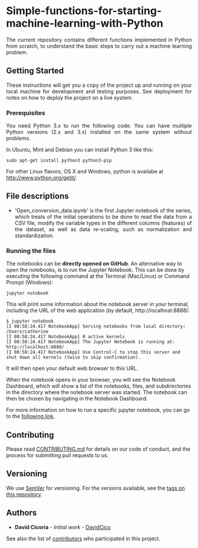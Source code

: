 # Simple-functions-for-starting-machine-learning-with-Python
<p align="justify">The current repository contains different functions implemented in Python from scratch, to understand the basic steps to carry out a machine learning problem.</p>

## Getting Started

<p align="justify">These instructions will get you a copy of the project up and running on your local machine for development and testing purposes. See deployment for notes on how to deploy the project on a live system.</p>

### Prerequisites

<p align="justify">You need Python 3.x to run the following code.  You can have multiple Python versions (2.x and 3.x) installed on the same system without problems.</p>

In Ubuntu, Mint and Debian you can install Python 3 like this:

    sudo apt-get install python3 python3-pip
    
For other Linux flavors, OS X and Windows, python is availabe at http://www.python.org/getit/.  


## File descriptions
<ul>
<li><p align="justify">'Open_conversion_data.ipynb' is the first Jupyter notebook of the series, which treats of the initial operations to be done to read the data from a CSV file, modify the variable types in the different columns (features) of the dataset, as well as data re-scaling, such as normalization and standardization.</p></li>
</ul>

### Running the files

The notebooks can be **directly opened on GitHub**. An alternative way to open the notebooks, is to run the Jupyter Notebook. This can be done by executing the following command at the Terminal (Mac/Linux) or Command Prompt (Windows):

    jupyter notebook

This will print some information about the notebook server in your terminal, including the URL of the web application (by default, http://localhost:8888):

    $ jupyter notebook
    [I 08:58:24.417 NotebookApp] Serving notebooks from local directory: /Users/catherine
    [I 08:58:24.417 NotebookApp] 0 active kernels
    [I 08:58:24.417 NotebookApp] The Jupyter Notebook is running at: http://localhost:8888/
    [I 08:58:24.417 NotebookApp] Use Control-C to stop this server and shut down all kernels (twice to skip confirmation).

It will then open your default web browser to this URL.

When the notebook opens in your browser, you will see the Notebook Dashboard, which will show a list of the notebooks, files, and subdirectories in the directory where the notebook server was started. The notebook can then be chosen by navigating in the Notebook Dashboard.

For more information on how to run a specific jupyter notebook, you can go to the <a href="https://jupyter.readthedocs.io/en/latest/running.html#running">following link</a>.

## Contributing

Please read [CONTRIBUTING.md](https://github.com/DavidCico/Study-of-buy-and-hold-investment/blob/master/CONTRIBUTING.md) for details on our code of conduct, and the process for submitting pull requests to us.

## Versioning

We use [SemVer](http://semver.org/) for versioning. For the versions available, see the [tags on this repository](https://github.com/your/project/tags). 

## Authors

* **David Cicoria** - *Initial work* - [DavidCico](https://github.com/DavidCico)

See also the list of [contributors](https://github.com/DavidCico/Study-of-buy-and-hold-investment/graphs/contributors) who participated in this project.
